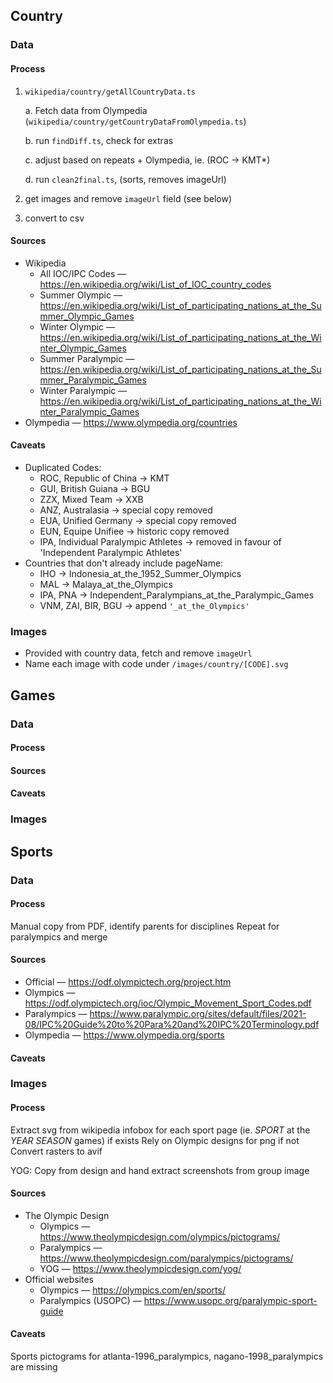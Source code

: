 ## Country

### Data

#### Process

1.  `wikipedia/country/getAllCountryData.ts`

    a. Fetch data from Olympedia (`wikipedia/country/getCountryDataFromOlympedia.ts`)

    b. run `findDiff.ts`, check for extras

    c. adjust based on repeats + Olympedia, ie. (ROC -> KMT\*)

    d. run `clean2final.ts`, (sorts, removes imageUrl)

2.  get images and remove `imageUrl` field (see below)
3.  convert to csv

#### Sources

- Wikipedia
  - All IOC/IPC Codes — https://en.wikipedia.org/wiki/List_of_IOC_country_codes
  - Summer Olympic — https://en.wikipedia.org/wiki/List_of_participating_nations_at_the_Summer_Olympic_Games
  - Winter Olympic — https://en.wikipedia.org/wiki/List_of_participating_nations_at_the_Winter_Olympic_Games
  - Summer Paralympic — https://en.wikipedia.org/wiki/List_of_participating_nations_at_the_Summer_Paralympic_Games
  - Winter Paralympic — https://en.wikipedia.org/wiki/List_of_participating_nations_at_the_Winter_Paralympic_Games
- Olympedia — https://www.olympedia.org/countries

#### Caveats

- Duplicated Codes:
  - ROC, Republic of China -> KMT
  - GUI, British Guiana -> BGU
  - ZZX, Mixed Team -> XXB
  - ANZ, Australasia -> special copy removed
  - EUA, Unified Germany -> special copy removed
  - EUN, Equipe Unifiee -> historic copy removed
  - IPA, Individual Paralympic Athletes -> removed in favour of 'Independent Paralympic Athletes'
- Countries that don't already include pageName:
  - IHO -> Indonesia_at_the_1952_Summer_Olympics
  - MAL -> Malaya_at_the_Olympics
  - IPA, PNA -> Independent_Paralympians_at_the_Paralympic_Games
  - VNM, ZAI, BIR, BGU -> append `'_at_the_Olympics'`

### Images

- Provided with country data, fetch and remove `imageUrl`
- Name each image with code under `/images/country/[CODE].svg`

## Games

### Data

#### Process

#### Sources

#### Caveats

### Images

## Sports

### Data

#### Process

Manual copy from PDF, identify parents for disciplines
Repeat for paralympics and merge

#### Sources

- Official — https://odf.olympictech.org/project.htm
- Olympics — https://odf.olympictech.org/ioc/Olympic_Movement_Sport_Codes.pdf
- Paralympics — https://www.paralympic.org/sites/default/files/2021-08/IPC%20Guide%20to%20Para%20and%20IPC%20Terminology.pdf
- Olympedia — https://www.olympedia.org/sports

#### Caveats

### Images

#### Process

Extract svg from wikipedia infobox for each sport page (ie. _SPORT_ at the _YEAR_ _SEASON_ games) if exists
Rely on Olympic designs for png if not
Convert rasters to avif

YOG: Copy from design and hand extract screenshots from group image

#### Sources

- The Olympic Design
  - Olympics — https://www.theolympicdesign.com/olympics/pictograms/
  - Paralympics — https://www.theolympicdesign.com/paralympics/pictograms/
  - YOG — https://www.theolympicdesign.com/yog/
- Official websites
  - Olympics — https://olympics.com/en/sports/
  - Paralympics (USOPC) — https://www.usopc.org/paralympic-sport-guide

#### Caveats

Sports pictograms for atlanta-1996_paralympics, nagano-1998_paralympics are missing
